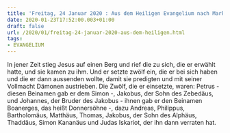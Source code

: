 ```yaml
---
title: 'Freitag, 24 Januar 2020 : Aus dem Heiligen Evangelium nach Markus - Mk 3,13-19.'
date: 2020-01-23T17:52:00.003+01:00
draft: false
url: /2020/01/freitag-24-januar-2020-aus-dem-heiligen.html
tags: 
- EVANGELIUM
---
```


In jener Zeit stieg Jesus auf einen Berg und rief die zu sich, die er erwählt hatte, und sie kamen zu ihm. Und er setzte zwölf ein, die er bei sich haben und die er dann aussenden wollte, damit sie predigten und mit seiner Vollmacht Dämonen austrieben. Die Zwölf, die er einsetzte, waren: Petrus - diesen Beinamen gab er dem Simon -, Jakobus, der Sohn des Zebedäus, und Johannes, der Bruder des Jakobus - ihnen gab er den Beinamen Boanerges, das heißt Donnersöhne -, dazu Andreas, Philippus, Bartholomäus, Matthäus, Thomas, Jakobus, der Sohn des Alphäus, Thaddäus, Simon Kananäus und Judas Iskariot, der ihn dann verraten hat.